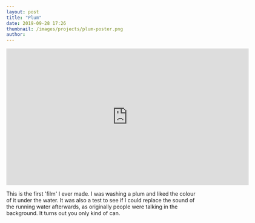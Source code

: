 ```yaml
---
layout: post
title: "Plum"
date: 2019-09-28 17:26
thumbnail: /images/projects/plum-poster.png
author:
---
```


<iframe src="https://player.vimeo.com/video/364687361" width="640" height="360" frameborder="0" allow="autoplay; fullscreen" allowfullscreen></iframe>

This is the first 'film' I ever made. I was washing a plum and liked the colour of it under the water. It was also a test to see if I could replace the sound of the running water afterwards, as originally people were talking in the background. It turns out you only kind of can.
